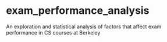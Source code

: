 # exam_performance_analysis

An exploration and statistical analysis of factors that affect exam performance in CS courses at Berkeley
